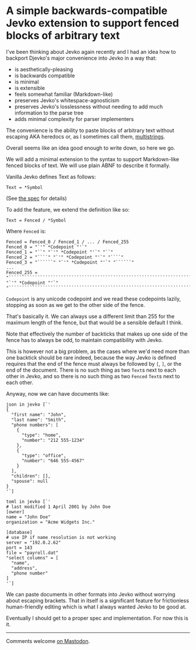 # A simple backwards-compatible Jevko extension to support fenced blocks of arbitrary text

I've been thinking about Jevko again recently and I had an idea how to backport Djevko's major convenience into Jevko in a way that:

* is aesthetically-pleasing 
* is backwards compatible
* is minimal
* is extensible
* feels somewhat familiar (Markdown-like)
* preserves Jevko's whitespace-agnosticism
* preserves Jevko's losslessness without needing to add much information to the parse tree
* adds minimal complexity for parser implementers

The convenience is the ability to paste blocks of arbitrary text without escaping AKA heredocs or, as I sometimes call them, [multistrings](https://djedr.github.io/posts/multistrings-2023-05-25.html).

Overall seems like an idea good enough to write down, so here we go.

We will add a minimal extension to the syntax to support Markdown-like fenced blocks of text. We will use plain ABNF to describe it formally.

Vanilla Jevko defines Text as follows:

```abnf
Text = *Symbol
```

(See [the spec](https://github.com/jevko/specifications/blob/master/spec-standard-grammar.md) for details)

To add the feature, we extend the definition like so:

```abnf
Text = Fenced / *Symbol
```

Where `Fenced` is:

```abnf
Fenced = Fenced_0 / Fenced_1 / ... / Fenced_255
Fenced_0 = "`'" *Codepoint "'`"
Fenced_1 = "``" "`'" *Codepoint "'`" "``"
Fenced_2 = "````" "`'" *Codepoint "'`" "````"
Fenced_3 = "``````" "`'" *Codepoint "'`" "``````"
...
Fenced_255 = "``````````````````````````````````````````````````````````````````````````````````````````````````````````````````````````````````````````````````````````````````````````````````````````````````````````````````````````````````````````````````````````````````````````````````````````````````````````````````````````````````````````````````````````````````````````````````````````````````````````````````````````````````````````````````````````````````````````````````````````````````````````````````````````````" "`'" *Codepoint "'`" "``````````````````````````````````````````````````````````````````````````````````````````````````````````````````````````````````````````````````````````````````````````````````````````````````````````````````````````````````````````````````````````````````````````````````````````````````````````````````````````````````````````````````````````````````````````````````````````````````````````````````````````````````````````````````````````````````````````````````````````````````````````````````````````````"
```

`Codepoint` is any unicode codepoint and we read these codepoints lazily, stopping as soon as we get to the other side of the fence.

That's basically it. We can always use a different limit than 255 for the maximum length of the fence, but that would be a sensible default I think.

Note that effectively the number of backticks that makes up one side of the fence has to always be odd, to maintain compatibility with Jevko.

This is however not a big problem, as the cases where we'd need more than one backtick should be rare indeed, because the way Jevko is defined requires that the end of the fence must always be followed by `[`, `]`, or the end of the document. There is no such thing as two `Text`s next to each other in Jevko, and so there is no such thing as two `Fenced` `Text`s next to each other.

Anyway, now we can have documents like:

```
json in jevko [`'
{ 
  "first name": "John",
  "last name": "Smith",
  "phone numbers": [
    {
      "type": "home",
      "number": "212 555-1234"
    },
    {
      "type": "office",
      "number": "646 555-4567"
    }
  ],
  "children": [],
  "spouse": null 
}
'`]

toml in jevko [`'
# last modified 1 April 2001 by John Doe
[owner]
name = "John Doe"
organization = "Acme Widgets Inc."

[database]
# use IP if name resolution is not working
server = "192.0.2.62"
port = 143
file = "payroll.dat"
"select columns" = [
  "name", 
  "address", 
  "phone number"
]
'`]
```

We can paste documents in other formats into Jevko without worrying about escaping brackets. That in itself is a significant feature for frictionless human-friendly editing which is what I always wanted Jevko to be good at.

Eventually I should get to a proper spec and implementation. For now this is it.

***

Comments welcome [on Mastodon](https://layer8.space/@jevko/111500756700128689).